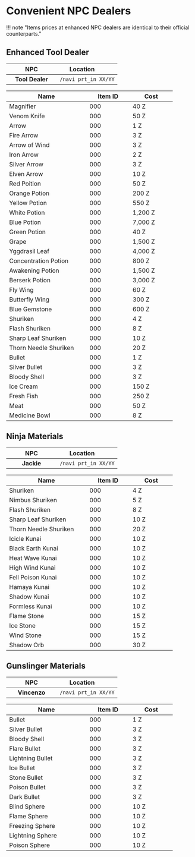 # Convenient NPC Dealers

!!! note "Items prices at enhanced NPC dealers are identical to their official counterparts."

## Enhanced Tool Dealer

<!-- TODO: ![Inn Tool Dealer](img/NPC/tool-dealer.gif)<br> -->

| <div style="width:120px">NPC</div> | <div style="width:120px">Location</div> |
|:---:|---|
| **Tool Dealer** | `/navi prt_in XX/YY` | 

| <div style="width:200px">Name</div> | <div style="width:100px;">Item ID</div> | <div style="width:100px;">Cost</div> |
|---|---|---|
| Magnifier | 000 | 40 Z |
| Venom Knife | 000 | 50 Z |
| Arrow | 000 | 1 Z |
| Fire Arrow | 000 | 3 Z |
| Arrow of Wind | 000 | 3 Z |
| Iron Arrow | 000 | 2 Z |
| Silver Arrow | 000 | 3 Z |
| Elven Arrow | 000 | 10 Z |
| Red Poition | 000 | 50 Z |
| Orange Potion | 000 | 200 Z |
| Yellow Potion | 000 | 550 Z |
| White Potion | 000 | 1,200 Z |
| Blue Potion | 000 | 7,000 Z |
| Green Potion | 000 | 40 Z |
| Grape | 000 | 1,500 Z |
| Yggdrasil Leaf | 000 | 4,000 Z |
| Concentration Potion | 000 | 800 Z |
| Awakening Potion | 000 | 1,500 Z |
| Berserk Potion | 000 | 3,000 Z |
| Fly Wing | 000 | 60 Z |
| Butterfly Wing | 000 | 300 Z |
| Blue Gemstone | 000 | 600 Z |
| Shuriken | 000 | 4 Z |
| Flash Shuriken | 000 | 8 Z |
| Sharp Leaf Shuriken | 000 | 10 Z |
| Thorn Needle Shuriken | 000 | 20 Z |
| Bullet | 000 | 1 Z |
| Silver Bullet | 000 | 3 Z |
| Bloody Shell | 000 | 3 Z |
| Ice Cream | 000 | 150 Z |
| Fresh Fish | 000 | 250 Z |
| Meat | 000 | 50 Z |
| Medicine Bowl | 000 | 8 Z |



## Ninja Materials


<!-- TODO: ![Ninja Dealer](img/NPC/ninja-dealer.gif)<br> -->

| <div style="width:120px">NPC</div> | <div style="width:120px">Location</div> |
|:---:|---|
| **Jackie** | `/navi prt_in XX/YY` | 

| <div style="width:200px">Name</div> | <div style="width:100px;">Item ID</div> | <div style="width:100px;">Cost</div> |
|---|---|---|
| Shuriken | 000 | 4 Z |
| Nimbus Shuriken | 000 | 5 Z |
| Flash Shuriken | 000 | 8 Z |
| Sharp Leaf Shuriken | 000 | 10 Z |
| Thorn Needle Shuriken | 000 | 20 Z |
| Icicle Kunai | 000 | 10 Z |
| Black Earth Kunai | 000 | 10 Z |
| Heat Wave Kunai | 000 | 10 Z |
| High Wind Kunai | 000 | 10 Z |
| Fell Poison Kunai | 000 | 10 Z |
| Hamaya Kunai | 000 | 10 Z |
| Shadow Kunai | 000 | 10 Z |
| Formless Kunai | 000 | 10 Z |
| Flame Stone | 000 | 15 Z |
| Ice Stone | 000 | 15 Z |
| Wind Stone | 000 | 15 Z |
| Shadow Orb | 000 | 30 Z |

## Gunslinger Materials
<!-- TODO: ![Gunslinger Dealer](img/NPC/gunslinger-dealer.gif)<br> -->

| <div style="width:120px">NPC</div> | <div style="width:120px">Location</div> |
|:---:|---|
| **Vincenzo** | `/navi prt_in XX/YY` | 

| <div style="width:200px">Name</div> | <div style="width:100px;">Item ID</div> | <div style="width:100px;">Cost</div> |
|---|---|---|
| Bullet | 000 | 1 Z |
| Silver Bullet | 000 | 3 Z |
| Bloody Shell | 000 | 3 Z |
| Flare Bullet | 000 | 3 Z |
| Lightning Bullet | 000 | 3 Z |
| Ice Bullet | 000 | 3 Z |
| Stone Bullet | 000 | 3 Z |
| Poison Bullet | 000 | 3 Z |
| Dark Bullet | 000 | 3 Z |
| Blind Sphere | 000 | 10 Z |
| Flame Sphere | 000 | 10 Z |
| Freezing Sphere | 000 | 10 Z |
| Lightning Sphere | 000 | 10 Z |
| Poison Sphere | 000 | 10 Z |